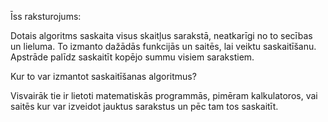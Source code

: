 Īss raksturojums:

Dotais algoritms saskaita visus skaitļus sarakstā, neatkarīgi no to secības un lieluma.
To izmanto dažādās funkcijās un saitēs, lai veiktu saskaitīšanu.
Apstrāde palīdz saskaitīt kopējo summu visiem sarakstiem.

Kur to var izmantot saskaitīšanas algoritmus?

Visvairāk tie ir lietoti matematiskās programmās, pimēram kalkulatoros, vai saitēs kur var izveidot jauktus sarakstus un pēc tam tos saskaitīt.
